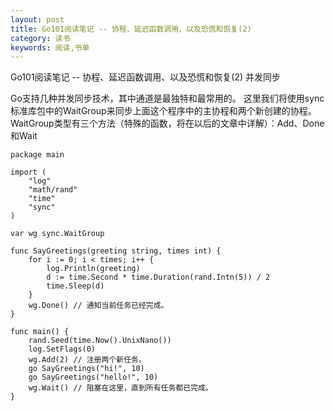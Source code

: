 ```yaml
---
layout: post
title: Go101阅读笔记 -- 协程、延迟函数调用、以及恐慌和恢复(2)
category: 读书
keywords: 阅读,书单
---
```


Go101阅读笔记 -- 协程、延迟函数调用、以及恐慌和恢复(2) 并发同步

Go支持几种并发同步技术，其中通道是最独特和最常用的。
这里我们将使用sync标准库包中的WaitGroup来同步上面这个程序中的主协程和两个新创建的协程。
WaitGroup类型有三个方法（特殊的函数，将在以后的文章中详解）：Add、Done和Wait
```
package main

import (
	"log"
	"math/rand"
	"time"
	"sync"
)

var wg sync.WaitGroup

func SayGreetings(greeting string, times int) {
	for i := 0; i < times; i++ {
		log.Println(greeting)
		d := time.Second * time.Duration(rand.Intn(5)) / 2
		time.Sleep(d)
	}
	wg.Done() // 通知当前任务已经完成。
}

func main() {
	rand.Seed(time.Now().UnixNano())
	log.SetFlags(0)
	wg.Add(2) // 注册两个新任务。
	go SayGreetings("hi!", 10)
	go SayGreetings("hello!", 10)
	wg.Wait() // 阻塞在这里，直到所有任务都已完成。
}
```
